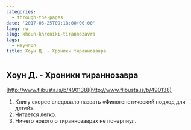 ```yaml
---
categories:
  - through-the-pages
date: '2017-06-25T09:18:00+00:00'
lang: ru
slug: khoun-khroniki-tirannozavra
tags:
  - научпоп
title: Хоун Д. - Хроники тираннозавра
---
```



## Хоун Д. - Хроники тираннозавра

[http://www.flibusta.is/b/490138](http://www.flibusta.is/b/490138)  

1.  Книгу скорее следовало назвать «Филогенетический подход для детей».
2.  Читается легко.
3.  Ничего нового о тираннозаврах не почерпнул.

